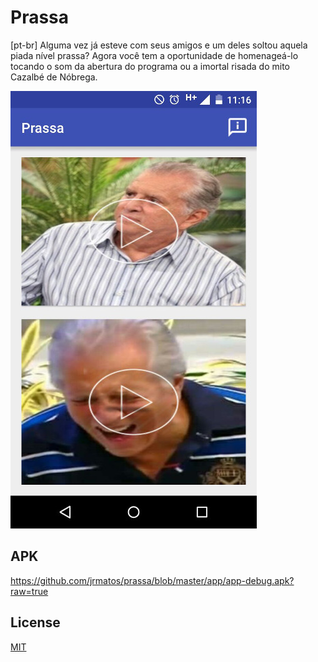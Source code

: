 # Prassa

[pt-br] Alguma vez já esteve com seus amigos e um deles soltou aquela piada nível prassa? Agora você tem a oportunidade de homenageá-lo tocando o som da abertura do programa ou a imortal risada do mito Cazalbé de Nóbrega.

<img src ="https://github.com/jrmatos/prassa/blob/master/prassa.jpg"/>

## APK
https://github.com/jrmatos/prassa/blob/master/app/app-debug.apk?raw=true

## License

[MIT](https://github.com/jrmatos/prassa/blob/master/LICENSE)
